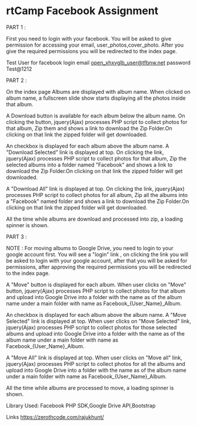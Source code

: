 # rtCamp Facebook Assignment

PART 1 :

First you need to login with your facebook. You will be asked to give permission for accessing your email,
user_photos,cover_photo. After you give the required permissions you will be redirected to the index page.

Test User for facebook login
email open_xhxvglb_user@tfbnw.net
password Test@1212

PART 2 :

On the index page Albums are displayed with album name. When clicked on album name, a fullscreen slide show starts displaying all the photos inside that album.

A Download button is available for each album below the album name. On clicking the button, jquery(Ajax) processes PHP script to collect photos for that album, Zip them and shows a link to download the Zip Folder.On clicking on that link the zipped folder will get downloaded.

An checkbox is displayed for each album above the album name. A "Download Selected" link is displayed at top. On clicking the link, jquery(Ajax) processes PHP script to collect photos for that album, Zip the selected albums into a folder named "Facebook" and shows a link to download the Zip Folder.On clicking on that link the zipped folder will get downloaded.

A "Download All" link is displayed at top. On clicking the link, jquery(Ajax) processes PHP script to collect photos for all album, Zip all the albums into a "Facebook" named folder and shows a link to download the Zip Folder.On clicking on that link the zipped folder will get downloaded.

All the time while albums are download and processed into zip, a loading spinner is shown.

PART 3 :

NOTE : For moving albums to Google Drive, you need to login to your google account first. You will see a "login" link , on clicking the link you will be asked to login with your google account, after that you will be asked for permissions, after approving the required permissions you will be redirected to the index page.

A "Move" button is displayed for each album. When user clicks on "Move" button, jquery(Ajax) processes PHP script to collect photos for that album and upload into Google Drive into a folder with the name as of the album name under a main folder with name as Facebook_{User_Name}_Album.

An checkbox is displayed for each album above the album name. A "Move Selected" link is displayed at top. When user clicks on "Move Selected" link, jquery(Ajax) processes PHP script to collect photos for those selected albums and upload into Google Drive into a folder with the name as of the album name under a main folder with name as Facebook_{User_Name}_Album.

A "Move All" link is displayed at top. When user clicks on "Move all" link, jquery(Ajax) processes PHP script to collect photos for all the albums and upload into Google Drive into a folder with the name as of the album name under a main folder with name as Facebook_{User_Name}_Album.

All the time while albums are processed to move, a loading spinner is shown.

Library Used:
Facebook PHP SDK,Google Drive API,Bootstrap

Links
https://zerothcode.com/rajukhunt/

